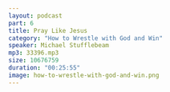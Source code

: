 ```yaml
---
layout: podcast
part: 6
title: Pray Like Jesus
category: "How to Wrestle with God and Win"
speaker: Michael Stufflebeam
mp3: 33396.mp3
size: 10676759
duration: "00:25:55"
image: how-to-wrestle-with-god-and-win.png
---
```



